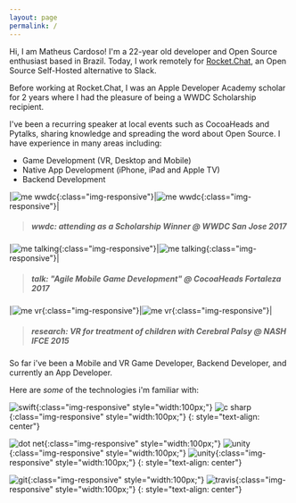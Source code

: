 ```yaml
---
layout: page
permalink: /
---
```


Hi, I am Matheus Cardoso! I'm a 22-year old developer and Open Source enthusiast based in Brazil. Today, I work remotely for [Rocket.Chat](https://rocket.chat), an Open Source Self-Hosted alternative to Slack. 

Before working at Rocket.Chat, I was an Apple Developer Academy scholar for 2 years where I had the pleasure of being a WWDC Scholarship recipient.

I've been a recurring speaker at local events such as CocoaHeads and Pytalks, sharing knowledge and spreading the word about Open Source.
I have experience in many areas including:

* Game Development (VR, Desktop and Mobile)
* Native App Development (iPhone, iPad and Apple TV)
* Backend Development

|![me wwdc](/assets/about/me_wwdc_1.jpg){:class="img-responsive"}|![me wwdc](/assets/about/me_wwdc_2.jpg){:class="img-responsive"}|

>##### wwdc: attending as a Scholarship Winner @ WWDC San Jose 2017

|![me talking](/assets/about/me_talk_1.jpg){:class="img-responsive"}|![me talking](/assets/about/me_talk_2.jpg){:class="img-responsive"}|

>##### talk: "Agile Mobile Game Development" @ CocoaHeads Fortaleza 2017

|![me vr](/assets/about/me_vr_1.jpg){:class="img-responsive"}|![me vr](/assets/about/me_vr_2.jpg){:class="img-responsive"}|

>##### research: VR for treatment of children with Cerebral Palsy @ NASH IFCE 2015
 
So far i've been a Mobile and VR Game Developer, Backend Developer, and currently an App Developer.

Here are *some* of the technologies i'm familiar with:

![swift](/assets/icons/swift.png){:class="img-responsive" style="width:100px;"}
![c sharp](/assets/icons/c_sharp.png){:class="img-responsive" style="width:100px;"}
{: style="text-align: center"}

![dot net](/assets/icons/dotnet.png){:class="img-responsive" style="width:100px;"}
![unity](/assets/icons/unity.png){:class="img-responsive" style="width:100px;"}
![unity](/assets/icons/arduino.png){:class="img-responsive" style="width:100px;"}
{: style="text-align: center"}

![git](/assets/icons/git.png){:class="img-responsive" style="width:100px;"}
![travis](/assets/icons/travis.png){:class="img-responsive" style="width:100px;"}
{: style="text-align: center"}
